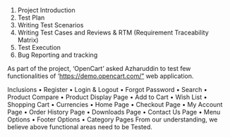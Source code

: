 1.	Project Introduction	
2.	Test Plan
3.	Writing Test Scenarios
4.	Writing Test Cases and Reviews & RTM (Requirement Traceability Matrix)
5.	Test Execution
6.	Bug Reporting and tracking

As part of the project, ‘OpenCart’ asked Azharuddin to test few functionalities of
‘https://demo.opencart.com/” web application.

Inclusions
• Register
• Login & Logout
• Forgot Password
• Search
• Product Compare
• Product Display Page
• Add to Cart
• Wish List
• Shopping Cart
• Currencies
• Home Page
• Checkout Page
• My Account Page
• Order History Page
• Downloads Page
• Contact Us Page
• Menu Options
• Footer Options
• Category Pages
From our understanding, we believe above functional areas need to be Tested.

